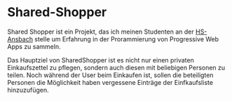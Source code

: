 # Shared-Shopper

Shared Shopper ist ein Projekt, das ich meinen Studenten an der [HS-Ansbach](https://www.hs-ansbach.de/startseite/) stelle um Erfahrung in der Prorammierung von Progressive Web Apps zu sammeln.

Das Hauptziel von SharedShopper ist es nicht nur einen privaten Einkaufszettel zu pflegen, sondern auch diesen mit beliebigen Personen zu teilen. Noch während 
der User beim Einkaufen ist, sollen die beteiligten Personen die Möglichkeit haben vergessene Einträge der Einfkaufsliste hinzuzufügen.
